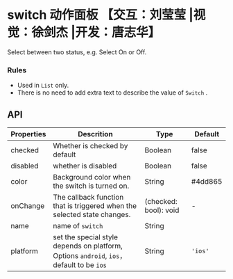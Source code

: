 # switch 动作面板 【交互：刘莹莹 |视觉：徐剑杰 |开发：唐志华】

Select between two status, e.g. Select On or Off.

### Rules
- Used in `List` only.
- There is no need to add extra text to describe the value of `Switch` .

## API

Properties | Descrition | Type | Default
-----------|------------|------|--------
| checked    | Whether is checked by default    | Boolean       |   false  |
| disabled   | whether is disabled    | Boolean       |   false  |
| color | Background color when the switch is turned on. | String | #4dd865 |
| onChange   | The callback function that is triggered when the selected state changes. | (checked: bool): void |  -  |
| name | name of `switch`    | String   |      |
| platform |  set the special style depends on platform, Options  `android`, `ios`， default to be `ios` | String | `'ios'`|
